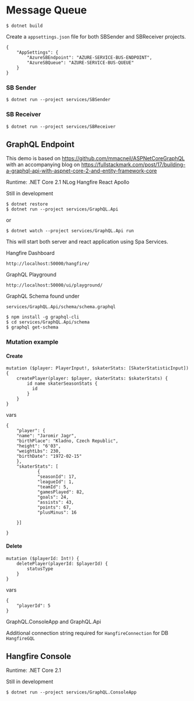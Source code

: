 # Message Queue


```
$ dotnet build
```

Create a ```appsettings.json``` file for both SBSender and SBReceiver projects.

```
{
    "AppSettings": {
        "AzureSBEndpoint": "AZURE-SERVICE-BUS-ENDPOINT",
        "AzureSBQueue": "AZURE-SERVICE-BUS-QUEUE"
    }
}
```

### SB Sender
```
$ dotnet run --project services/SBSender
```

### SB Receiver
```
$ dotnet run --project services/SBReceiver
```



## GraphQL Endpoint

This demo is based on https://github.com/mmacneil/ASPNetCoreGraphQL with an accompanying blog on https://fullstackmark.com/post/17/building-a-graphql-api-with-aspnet-core-2-and-entity-framework-core

Runtime: .NET Core 2.1
NLog
Hangfire
React
Apollo

Still in development

```
$ dotnet restore
$ dotnet run --project services/GraphQL.Api
```

or

```
$ dotnet watch --project services/GraphQL.Api run
```

This will start both server and react application using Spa Services.

Hangfire Dashboard

```
http://localhost:50000/hangfire/
```

GraphQL Playground
```
http://localhost:50000/ui/playground/
```


GraphQL Schema found under

```
services/GraphQL.Api/schema/schema.graphql
```

```
$ npm install -g graphql-cli
$ cd services/GraphQL.Api/schema
$ graphql get-schema
```


### Mutation example

#### Create

```
mutation ($player: PlayerInput!, $skaterStats: [SkaterStatisticInput]) {
    createPlayer(player: $player, skaterStats: $skaterStats) {
        id name skaterSeasonStats {
          id
        }
    }
}
```

vars

```
{
    "player": {
    "name": "Jaromir Jagr",
    "birthPlace": "Kladno, Czech Republic",
    "height": "6'03",
    "weightLbs": 230,
    "birthDate": "1972-02-15"
    },
    "skaterStats": [
            {
            "seasonId": 17,
            "leagueId": 1,
            "teamId": 5,
            "gamesPlayed": 82,
            "goals": 24,
            "assists": 43,
            "points": 67,
            "plusMinus": 16

    }]
        
}

```

#### Delete

```
mutation ($playerId: Int!) {
    deletePlayer(playerId: $playerId) {
        statusType
    }
}

```
vars

```
{
    "playerId": 5   
}
```


GraphQL.ConsoleApp and GraphQL.Api

Additional connection string required for `HangfireConnection` for DB `HangfireGQL`


## Hangfire Console
Runtime: .NET Core 2.1

Still in development

```
$ dotnet run --project services/GraphQL.ConsoleApp
```



